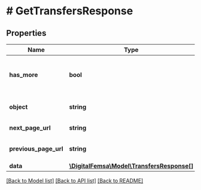 # # GetTransfersResponse

## Properties

Name | Type | Description | Notes
------------ | ------------- | ------------- | -------------
**has_more** | **bool** | Indicates if there are more pages to be requested |
**object** | **string** | Object type, in this case is list |
**next_page_url** | **string** | URL of the next page. | [optional]
**previous_page_url** | **string** | Url of the previous page. | [optional]
**data** | [**\DigitalFemsa\Model\TransfersResponse[]**](TransfersResponse.md) | Transfers | [optional]

[[Back to Model list]](../../README.md#models) [[Back to API list]](../../README.md#endpoints) [[Back to README]](../../README.md)
